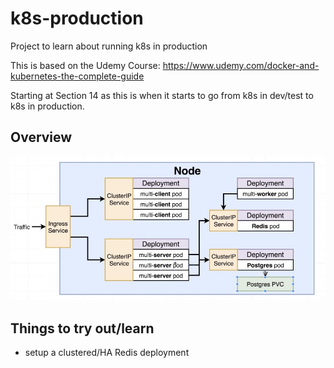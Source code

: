 # k8s-production
Project to learn about running k8s in production

This is based on the Udemy Course: https://www.udemy.com/docker-and-kubernetes-the-complete-guide

Starting at Section 14 as this is when it starts to go from k8s in dev/test to k8s in production.

## Overview
![Overview](./docs/overview.jpg)

## Things to try out/learn
* setup a clustered/HA Redis deployment